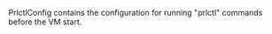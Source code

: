 <!-- Code generated from the comments of the PrlctlConfig struct in builder/parallels/common/prlctl_config.go; DO NOT EDIT MANUALLY -->
PrlctlConfig contains the configuration for running "prlctl" commands
before the VM start.
